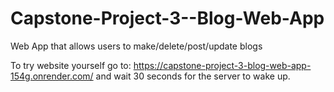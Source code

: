 # Capstone-Project-3--Blog-Web-App
Web App that allows users to make/delete/post/update blogs

To try website yourself go to: https://capstone-project-3-blog-web-app-154g.onrender.com/ and wait 30 seconds for the server
to wake up.

